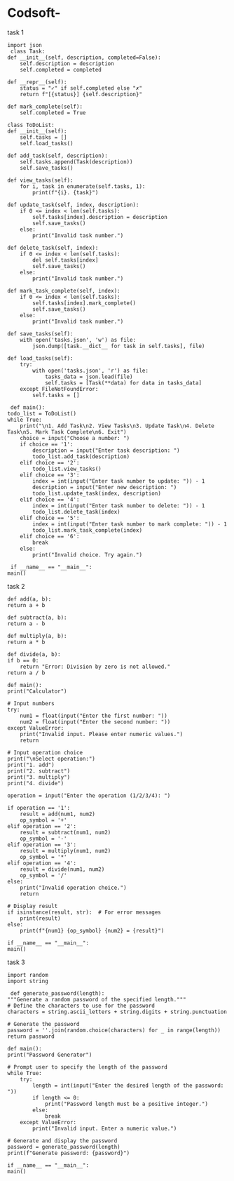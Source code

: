 # Codsoft-
task 1
                                                                               
    import json
     class Task:
    def __init__(self, description, completed=False):
        self.description = description
        self.completed = completed

    def __repr__(self):
        status = "✓" if self.completed else "✗"
        return f"[{status}] {self.description}"

    def mark_complete(self):
        self.completed = True

    class ToDoList:
    def __init__(self):
        self.tasks = []
        self.load_tasks()

    def add_task(self, description):
        self.tasks.append(Task(description))
        self.save_tasks()

    def view_tasks(self):
        for i, task in enumerate(self.tasks, 1):
            print(f"{i}. {task}")

    def update_task(self, index, description):
        if 0 <= index < len(self.tasks):
            self.tasks[index].description = description
            self.save_tasks()
        else:
            print("Invalid task number.")

    def delete_task(self, index):
        if 0 <= index < len(self.tasks):
            del self.tasks[index]
            self.save_tasks()
        else:
            print("Invalid task number.")

    def mark_task_complete(self, index):
        if 0 <= index < len(self.tasks):
            self.tasks[index].mark_complete()
            self.save_tasks()
        else:
            print("Invalid task number.")

    def save_tasks(self):
        with open('tasks.json', 'w') as file:
            json.dump([task.__dict__ for task in self.tasks], file)

    def load_tasks(self):
        try:
            with open('tasks.json', 'r') as file:
                tasks_data = json.load(file)
                self.tasks = [Task(**data) for data in tasks_data]
        except FileNotFoundError:
            self.tasks = []

     def main():
    todo_list = ToDoList()
    while True:
        print("\n1. Add Task\n2. View Tasks\n3. Update Task\n4. Delete Task\n5. Mark Task Complete\n6. Exit")
        choice = input("Choose a number: ")
        if choice == '1':
            description = input("Enter task description: ")
            todo_list.add_task(description)
        elif choice == '2':
            todo_list.view_tasks()
        elif choice == '3':
            index = int(input("Enter task number to update: ")) - 1
            description = input("Enter new description: ")
            todo_list.update_task(index, description)
        elif choice == '4':
            index = int(input("Enter task number to delete: ")) - 1
            todo_list.delete_task(index)
        elif choice == '5':
            index = int(input("Enter task number to mark complete: ")) - 1
            todo_list.mark_task_complete(index)
        elif choice == '6':
            break
        else:
            print("Invalid choice. Try again.")

     if __name__ == "__main__":
    main()
task 2
            
    def add(a, b):
    return a + b

    def subtract(a, b):
    return a - b

    def multiply(a, b):
    return a * b

    def divide(a, b):
    if b == 0:
        return "Error: Division by zero is not allowed."
    return a / b

    def main():
    print("Calculator")

    # Input numbers
    try:
        num1 = float(input("Enter the first number: "))
        num2 = float(input("Enter the second number: "))
    except ValueError:
        print("Invalid input. Please enter numeric values.")
        return

    # Input operation choice
    print("\nSelect operation:")
    print("1. add")
    print("2. subtract")
    print("3. multiply")
    print("4. divide")

    operation = input("Enter the operation (1/2/3/4): ")

    if operation == '1':
        result = add(num1, num2)
        op_symbol = '+'
    elif operation == '2':
        result = subtract(num1, num2)
        op_symbol = '-'
    elif operation == '3':
        result = multiply(num1, num2)
        op_symbol = '*'
    elif operation == '4':
        result = divide(num1, num2)
        op_symbol = '/'
    else:
        print("Invalid operation choice.")
        return

    # Display result
    if isinstance(result, str):  # For error messages
        print(result)
    else:
        print(f"{num1} {op_symbol} {num2} = {result}")

    if __name__ == "__main__":
    main()
task 3

    import random
    import string

     def generate_password(length):
    """Generate a random password of the specified length."""
    # Define the characters to use for the password
    characters = string.ascii_letters + string.digits + string.punctuation

    # Generate the password
    password = ''.join(random.choice(characters) for _ in range(length))
    return password

    def main():
    print("Password Generator")

    # Prompt user to specify the length of the password
    while True:
        try:
            length = int(input("Enter the desired length of the password: "))
            if length <= 0:
                print("Password length must be a positive integer.")
            else:
                break
        except ValueError:
            print("Invalid input. Enter a numeric value.")

    # Generate and display the password
    password = generate_password(length)
    print(f"Generate password: {password}")

    if __name__ == "__main__":
    main()


